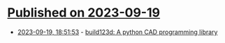 # [Published on 2023-09-19](index.md)

* [2023-09-19, 18:51:53](https://lobste.rs/s/3iwgfy/build123d_python_cad_programming) - [build123d: A python CAD programming library](https://github.com/gumyr/build123d)
